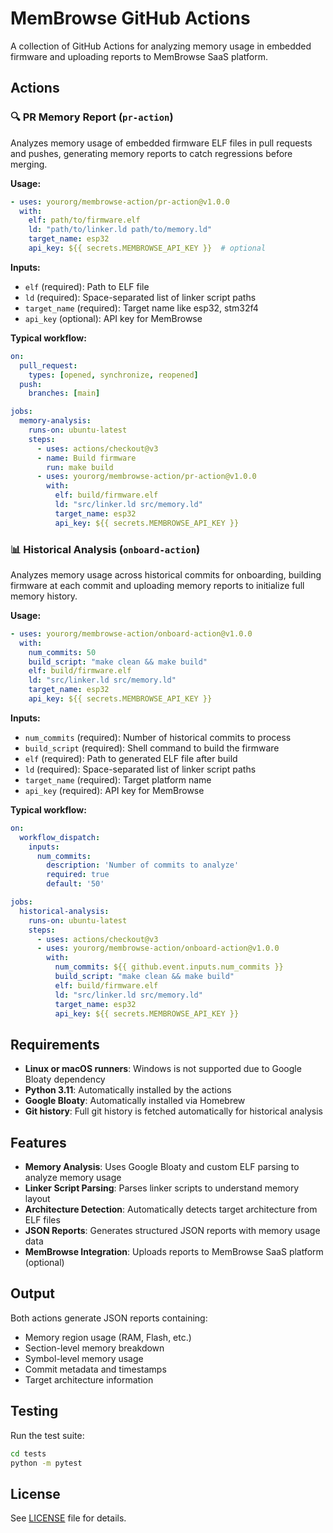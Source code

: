 # MemBrowse GitHub Actions

A collection of GitHub Actions for analyzing memory usage in embedded firmware and uploading reports to MemBrowse SaaS platform.

## Actions

### 🔍 PR Memory Report (`pr-action`)

Analyzes memory usage of embedded firmware ELF files in pull requests and pushes, generating memory reports to catch regressions before merging.

**Usage:**
```yaml
- uses: yourorg/membrowse-action/pr-action@v1.0.0
  with:
    elf: path/to/firmware.elf
    ld: "path/to/linker.ld path/to/memory.ld"
    target_name: esp32
    api_key: ${{ secrets.MEMBROWSE_API_KEY }}  # optional
```

**Inputs:**
- `elf` (required): Path to ELF file
- `ld` (required): Space-separated list of linker script paths
- `target_name` (required): Target name like esp32, stm32f4
- `api_key` (optional): API key for MemBrowse

**Typical workflow:**
```yaml
on:
  pull_request:
    types: [opened, synchronize, reopened]
  push:
    branches: [main]

jobs:
  memory-analysis:
    runs-on: ubuntu-latest
    steps:
      - uses: actions/checkout@v3
      - name: Build firmware
        run: make build
      - uses: yourorg/membrowse-action/pr-action@v1.0.0
        with:
          elf: build/firmware.elf
          ld: "src/linker.ld src/memory.ld"
          target_name: esp32
          api_key: ${{ secrets.MEMBROWSE_API_KEY }}
```

### 📊 Historical Analysis (`onboard-action`)

Analyzes memory usage across historical commits for onboarding, building firmware at each commit and uploading memory reports to initialize full memory history.

**Usage:**
```yaml
- uses: yourorg/membrowse-action/onboard-action@v1.0.0
  with:
    num_commits: 50
    build_script: "make clean && make build"
    elf: build/firmware.elf
    ld: "src/linker.ld src/memory.ld"
    target_name: esp32
    api_key: ${{ secrets.MEMBROWSE_API_KEY }}
```

**Inputs:**
- `num_commits` (required): Number of historical commits to process
- `build_script` (required): Shell command to build the firmware
- `elf` (required): Path to generated ELF file after build
- `ld` (required): Space-separated list of linker script paths
- `target_name` (required): Target platform name
- `api_key` (required): API key for MemBrowse

**Typical workflow:**
```yaml
on:
  workflow_dispatch:
    inputs:
      num_commits:
        description: 'Number of commits to analyze'
        required: true
        default: '50'

jobs:
  historical-analysis:
    runs-on: ubuntu-latest
    steps:
      - uses: actions/checkout@v3
      - uses: yourorg/membrowse-action/onboard-action@v1.0.0
        with:
          num_commits: ${{ github.event.inputs.num_commits }}
          build_script: "make clean && make build"
          elf: build/firmware.elf
          ld: "src/linker.ld src/memory.ld"
          target_name: esp32
          api_key: ${{ secrets.MEMBROWSE_API_KEY }}
```

## Requirements

- **Linux or macOS runners**: Windows is not supported due to Google Bloaty dependency
- **Python 3.11**: Automatically installed by the actions
- **Google Bloaty**: Automatically installed via Homebrew
- **Git history**: Full git history is fetched automatically for historical analysis

## Features

- **Memory Analysis**: Uses Google Bloaty and custom ELF parsing to analyze memory usage
- **Linker Script Parsing**: Parses linker scripts to understand memory layout
- **Architecture Detection**: Automatically detects target architecture from ELF files
- **JSON Reports**: Generates structured JSON reports with memory usage data
- **MemBrowse Integration**: Uploads reports to MemBrowse SaaS platform (optional)

## Output

Both actions generate JSON reports containing:
- Memory region usage (RAM, Flash, etc.)
- Section-level memory breakdown
- Symbol-level memory usage
- Commit metadata and timestamps
- Target architecture information

## Testing

Run the test suite:
```bash
cd tests
python -m pytest
```

## License

See [LICENSE](LICENSE) file for details.